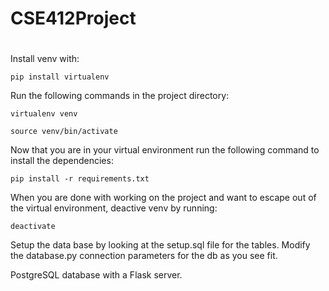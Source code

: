 # CSE412Project
#
Install venv with: 
```
pip install virtualenv
```

Run the following commands in the project directory:

```
virtualenv venv

source venv/bin/activate
```

Now that you are in your virtual environment run the following command to install the dependencies:
```
pip install -r requirements.txt
```

When you are done with working on the project and want to escape out of the virtual environment, deactive venv by running:
```
deactivate
```

Setup the data base by looking at the setup.sql file for the tables. Modify the database.py connection parameters for the db as you see fit.

PostgreSQL database with a Flask server.
